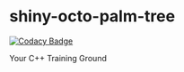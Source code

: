 # shiny-octo-palm-tree

[![Codacy Badge](https://api.codacy.com/project/badge/Grade/45fe67e167934068b22d6b4cdfbb19ab)](https://app.codacy.com/app/jbreitbart/shiny-octo-palm-tree?utm_source=github.com&utm_medium=referral&utm_content=jbreitbart/shiny-octo-palm-tree&utm_campaign=Badge_Grade_Dashboard)

Your C++ Training Ground
